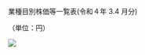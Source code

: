 業種目別株価等一覧表(令和４年 $3.4$ 月分)

（単位：円）

![](https://www.nta.go.jp/tmp/c2fc321d-2f3d-48cf-acb6-54167b506d9c/images/74eb15246130ee9812584728a0bbdd7e03221529f570946918123528f511b0a2.jpg)